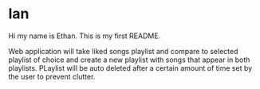 # Ian

Hi my name is Ethan. This is my first README.

Web application will take liked songs playlist and compare to selected playlist of choice and create a new playlist with songs that appear in both playlists. PLaylist will be auto deleted after a certain amount of time set by the user to prevent clutter. 
